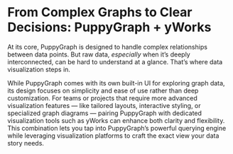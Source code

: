 # From Complex Graphs to Clear Decisions: PuppyGraph + yWorks
At its core, PuppyGraph is designed to handle complex relationships between data points. But raw data, *especially* when it’s deeply interconnected, can be hard to understand at a glance. That’s where data visualization steps in.

While PuppyGraph comes with its own built-in UI for exploring graph data, its design focuses on simplicity and ease of use rather than deep customization. For teams or projects that require more advanced visualization features — like tailored layouts, interactive styling, or specialized graph diagrams — pairing PuppyGraph with dedicated visualization tools such as yWorks can enhance both clarity and flexibility. This combination lets you tap into PuppyGraph’s powerful querying engine while leveraging visualization platforms to craft the exact view your data story needs.